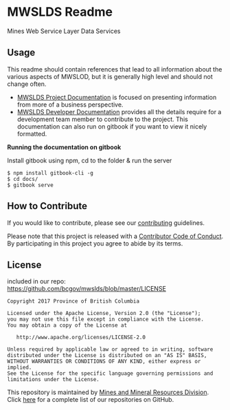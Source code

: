 # MWSLDS Readme
Mines Web Service Layer Data Services

## Usage
This readme should contain references that lead to all information about the various aspects of MWSLOD, but it is generally high level and should not change often.
- [MWSLDS Project Documentation](https://github.com/bcgov/mwslds/wiki) is focused on presenting information from more of a business perspective.
- [MWSLDS Developer Documentation](/docs/) provides all the details require for a development team member to contribute to the project. This documentation can also run on gitbook if you want to view it nicely formatted.

**Running the documentation on gitbook**

Install gitbook using npm, cd to the folder & run the server

```
$ npm install gitbook-cli -g
$ cd docs/
$ gitbook serve
```

## How to Contribute

If you would like to contribute, please see our [contributing](https://github.com/bcgov/mwslds/blob/master/contributing.md) guidelines.

Please note that this project is released with a [Contributor Code of Conduct](https://github.com/bcgov/mwslds/blob/master/code_of_conduct.md). By participating in this project you agree to abide by its terms.

## License

included in our repo: https://github.com/bcgov/mwslds/blob/master/LICENSE
```
Copyright 2017 Province of British Columbia

Licensed under the Apache License, Version 2.0 (the "License");
you may not use this file except in compliance with the License.
You may obtain a copy of the License at

   http://www.apache.org/licenses/LICENSE-2.0

Unless required by applicable law or agreed to in writing, software
distributed under the License is distributed on an "AS IS" BASIS,
WITHOUT WARRANTIES OR CONDITIONS OF ANY KIND, either express or implied.
See the License for the specific language governing permissions and
limitations under the License.
```

This repository is maintained by [Mines and Mineral Resources Division](https://www2.gov.bc.ca/gov/content/industry/mineral-exploration-mining). Click [here](https://github.com/bcgov?q=mwsl) for a complete list of our repositories on GitHub.
